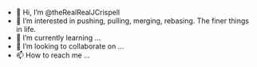 - 👋 Hi, I’m @theRealRealJCrispell
- 👀 I’m interested in pushing, pulling, merging, rebasing. The finer things in life.
- 🌱 I’m currently learning ...
- 💞️ I’m looking to collaborate on ...
- 📫 How to reach me ...

<!---
theRealRealJCrispell/theRealRealJCrispell is a ✨ special ✨ repository because its `README.md` (this file) appears on your GitHub profile.
You can click the Preview link to take a look at your changes.
--->
